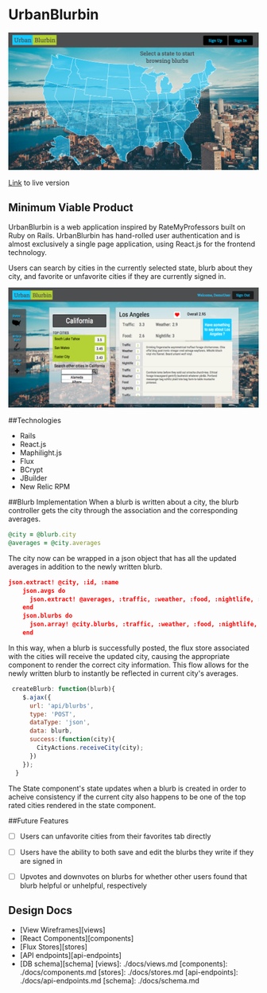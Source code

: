 # UrbanBlurbin   
![alt text][screenshot]
                        								
[Link][heroku] to live version

[heroku]: www.urbanblurbin.com

  
[screenshot]: ./app/assets/images/UrbanBlurbinScreenshot.png
[fullscreenshot]:./app/assets/images/fullscreenshot.png

## Minimum Viable Product
UrbanBlurbin is a web application inspired by RateMyProfessors built on Ruby on Rails. UrbanBlurbin has hand-rolled user authentication and is almost exclusively a single page application, using React.js for the frontend technology. 

Users can search by cities in the currently selected state, blurb about they city, and favorite or unfavorite cities if they are currently signed in.

![alt text][fullscreenshot]



<!-- This is a Markdown checklist. Use it to keep track of your
progress. Put an x between the brackets for a checkmark: [x] -->

##Technologies
* Rails
* React.js
* Maphilight.js
* Flux
* BCrypt
* JBuilder
* New Relic RPM

##Blurb Implementation
When a blurb is written about a city, the blurb controller gets the city through the association and the corresponding averages. 
```ruby
@city = @blurb.city
@averages = @city.averages
```
The city now can be wrapped in a json object that has all the updated averages in addition to the newly written blurb.
```json
json.extract! @city, :id, :name
    json.avgs do 
      json.extract! @averages, :traffic, :weather, :food, :nightlife, :overall
    end
	json.blurbs do 
	  json.array! @city.blurbs, :traffic, :weather, :food, :nightlife, :blurb
	end 
```
In this way, when a blurb is successfully posted, the flux store associated with the cities will receive the updated city, causing the appropriate component to render the correct city information. This flow allows for the newly written blurb to instantly be reflected in current city's averages.

```javascript
 createBlurb: function(blurb){
    $.ajax({
      url: 'api/blurbs',
      type: 'POST',
      dataType: 'json',
      data: blurb,
      success:(function(city){
        CityActions.receiveCity(city);
      })
    });
  }  
``` 
The State component's state updates when a blurb is created in order to acheive consistency if the current city also happens to be one of the top rated cities rendered in the state component.

##Future Features 
  - [ ] Users can unfavorite cities from their favorites tab directly
  - [ ] Users have the ability to both save and edit the blurbs they write if they are signed in
  - [ ] Upvotes and downvotes on blurbs for whether other users found that blurb helpful or unhelpful, respectively


## Design Docs
* [View Wireframes][views]
* [React Components][components]
* [Flux Stores][stores]
* [API endpoints][api-endpoints]
* [DB schema][schema]
[views]: ./docs/views.md
[components]: ./docs/components.md
[stores]: ./docs/stores.md
[api-endpoints]: ./docs/api-endpoints.md
[schema]: ./docs/schema.md






